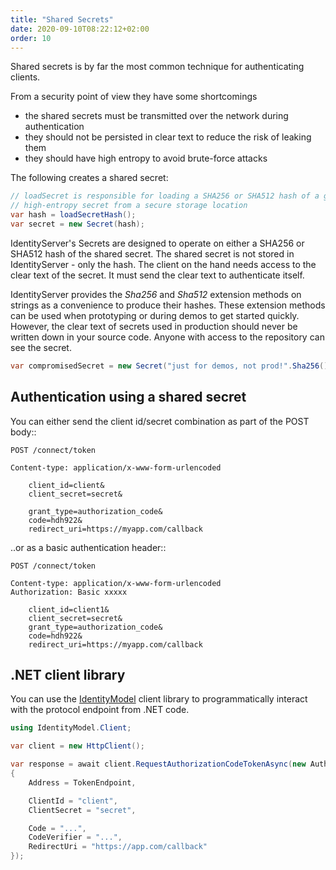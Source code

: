 ```yaml
---
title: "Shared Secrets"
date: 2020-09-10T08:22:12+02:00
order: 10
---
```


Shared secrets is by far the most common technique for authenticating clients.

From a security point of view they have some shortcomings

* the shared secrets must be transmitted over the network during authentication
* they should not be persisted in clear text to reduce the risk of leaking them
* they should have high entropy to avoid brute-force attacks

The following creates a shared secret:

```cs
// loadSecret is responsible for loading a SHA256 or SHA512 hash of a good,
// high-entropy secret from a secure storage location
var hash = loadSecretHash(); 
var secret = new Secret(hash);
```

IdentityServer's Secrets are designed to operate on either a SHA256 or SHA512
hash of the shared secret. The shared secret is not stored in IdentityServer - 
only the hash. The client on the hand needs access to the clear text of the 
secret. It must send the clear text to authenticate itself.

IdentityServer provides the *Sha256* and *Sha512* extension methods on strings
as a convenience to produce their hashes. These extension methods can be used
when prototyping or during demos to get started quickly. However, the clear text
of secrets used in production should never be written down in your source code.
Anyone with access to the repository can see the secret.

```cs
var compromisedSecret = new Secret("just for demos, not prod!".Sha256());
```

## Authentication using a shared secret
You can either send the client id/secret combination as part of the POST body::

```text
POST /connect/token

Content-type: application/x-www-form-urlencoded

    client_id=client&
    client_secret=secret&

    grant_type=authorization_code&
    code=hdh922&
    redirect_uri=https://myapp.com/callback
```

..or as a basic authentication header::

```text
POST /connect/token

Content-type: application/x-www-form-urlencoded
Authorization: Basic xxxxx

    client_id=client1&
    client_secret=secret&
    grant_type=authorization_code&
    code=hdh922&
    redirect_uri=https://myapp.com/callback
```

## .NET client library
You can use the [IdentityModel](https://identitymodel.readthedocs.io) client library to programmatically interact with the protocol endpoint from .NET code.

```cs
using IdentityModel.Client;

var client = new HttpClient();

var response = await client.RequestAuthorizationCodeTokenAsync(new AuthorizationCodeTokenRequest
{
    Address = TokenEndpoint,

    ClientId = "client",
    ClientSecret = "secret",

    Code = "...",
    CodeVerifier = "...",
    RedirectUri = "https://app.com/callback"
});